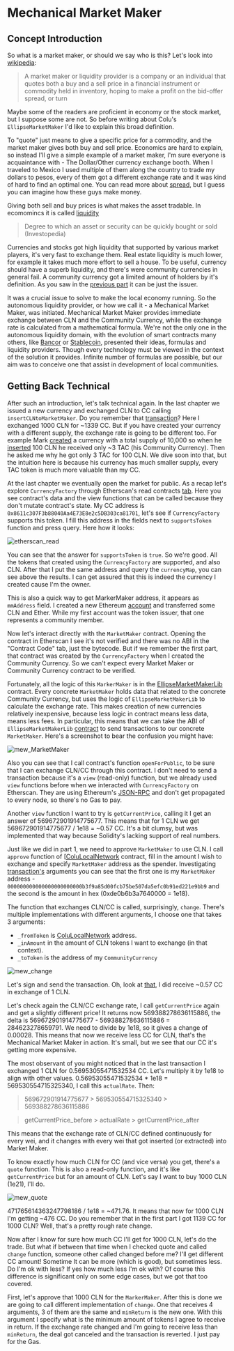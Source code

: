 # Mechanical Market Maker

## Concept Introduction

So what is a market maker, or should we say who is this? Let's look into [wikipedia](https://en.wikipedia.org/wiki/Market_maker):

>A market maker or liquidity provider is a company or an individual that quotes both a buy and a sell price in a financial instrument or commodity held in inventory, hoping to make a profit on the bid-offer spread, or turn

Maybe some of the readers are proficient in economy or the stock market, but I suppose some are not. So before writing about Colu's `EllipseMarketMaker` I'd like to explain this broad definition.

To "quote" just means to give a specific price for a commodity, and the market maker gives both buy and sell price. Economics are hard to explain, so instead I'll give a simple example of a market maker, I'm sure everyone is acquaintance with - The Dollar/Other currency exchange booth. When I traveled to Mexico I used multiple of them along the country to trade my dollars to pesos, every of them got a different exchange rate and it was kind of hard to find an optimal one. You can read more about [spread](https://en.wikipedia.org/wiki/Bid%E2%80%93ask_spread), but I guess you can imagine how these guys make money.

Giving both sell and buy prices is what makes the asset tradable. In ecomomincs it is called [liquidity](https://www.investopedia.com/terms/l/liquidity.asp)

> Degree to which an asset or security can be quickly bought or sold (Investopedia)

Currencies and stocks got high liquidity that supported by various market players, it's very fast to exchange them. Real estate liquidity is much lower, for example it takes much more effort to sell a house. To be useful, currency should have a superb liquidity, and there's were community currencies in general fail. A community currency got a limited amount of holders by it's definition. As you saw in the [previous part](1_CurrencyFactory.md) it can be just the issuer.

It was a crucial issue to solve to make the local economy running. So the autonomous liquidity provider, or how we call it - a Mechanical Market Maker, was initiated. Mechanical Market Maker provides immediate exchange between CLN and the Community Currency, while the exchange rate is calculated from a mathematical formula. We're not the only one in the autonomous liquidity domain, with the evolution of smart contracts many others, like [Bancor](https://www.bancor.network/) or [Stablecoin](http://cdetr.io/smart-markets/), presented their ideas, formulas and liquidity providers. Though every technology must be viewed in the context of the solution it provides. Infinite number of formulas are possible, but our aim was to conceive one that assist in development of local communities.


## Getting Back Technical

After such an introduction, let's talk technical again. In the last chapter we issued a new currency and exchanged CLN to CC calling `insertCLNtoMarketMaker`. Do you remember that [transaction](https://ropsten.etherscan.io/tx/0x350fe7bad490baa8a0446c8f5f76bb913b8238fcd882832bb7b4b3e354d1b9c6)? Here I exchanged 1000 CLN for ~1339 CC. But if you have created your currency with a different supply, the exchange rate is going to be different too. For example Mark [created](https://etherscan.io/tx/0xe444c7b274e937bf97484d480c6eb5d0859e5754164ea911c68138280364234d) a currency with a total supply of 10,000 so when he [inserted](https://etherscan.io/tx/0xb565b4f820efd0298158d023a43ef28b9cfc5caf62b4a1fc17bf0169a324003f) 100 CLN he received only ~3 TAC (his Community Currency). Then he asked me why he got only 3 TAC for 100 CLN. We dive soon into that, but the intuition here is because his currency has much smaller supply, every TAC token is much more valuable than my CC.

At the last chapter we eventually open the market for public. As a recap let's explore `CurrencyFactory` through Etherscan's read contracts [tab](https://ropsten.etherscan.io/address/0x7b2cbec58653aaf79842b80ed184b2ecb4e17d59#readContract). Here you see contract's data and the view functions that can be called because they don't mutate contract's state. My CC address is `0x8611c307F3b88040Aa4E73E8e2c5DB303ca81701`, let's see if `CurrencyFactory` supports this token. I fill this address in the fields next to `supportsToken` function and press query. Here how it looks:

![etherscan_read](../assets/etherscan_read.png)

You can see that the answer for `supportsToken` is `true`. So we're good. All the tokens that created using the `CurrencyFactory` are supported, and also CLN. After that I put the same address and query the `currencyMap`, you can see above the results. I can get assured that this is indeed the currency I created cause I'm the owner.

This is also a quick way to get MarkerMaker address, it appears as `mmAddress` field. I created a new Ethereum [account](https://ropsten.etherscan.io/address/0x28ef70800b19b3bf15bf8210f351a95f15613aeb) and transferred some CLN and Ether. While my first account was the token issuer, that one represents a community member.

Now let's interact directly with the `MarketMaker` contract. Opening the contract in Etherscan I see it's not verified and there was no ABI in the "Contract Code" tab, just the bytecode. But if we remember the first part, that contract was created by the `CurrencyFactory` when I created the Community Currency. So we can't expect every Market Maker or Community Currency contract to be verified.

Fortunately, all the logic of this `MarkerMaker` is in the [EllipseMarketMakerLib](../reference/EllipseMarketMakerLib.md) contract. Every concrete `MarketMaker` holds data that related to the concrete Community Currency, but uses the logic of `EllipseMarketMakerLib` to calculate the exchange rate. This makes creation of new currencies relatively inexpensive, because less logic in contract means less data, means less fees. In particular, this means that we can take the ABI of `EllipseMarketMakerLib` [contract](https://ropsten.etherscan.io/address/0x30724fa809d40330eacab9c7ebcfb2a0058c381c) to send transactions to our concrete `MarketMaker`. Here's a screenshot to bear the confusion you might have:

![mew_MarketMaker](../assets/mew_MarketMaker.png)

Also you can see that I call contract's function  `openForPublic`, to be sure that I can exchange CLN/CC through this contract. I don't need to send a transaction because it's a `view` (read-only) function, but we already used `view` functions before when we interacted with `CurrencyFactory` on Etherscan. They are using Ethereum's [JSON-RPC](https://github.com/ethereum/wiki/wiki/JSON-RPC) and don't get propagated to every node, so there's no Gas to pay.

Another `view` function I want to try is `getCurrentPrice`, calling it I get an answer of 569672901914775677. This means that for 1 CLN we get 569672901914775677 / 1e18 = ~0.57 CC. It's a bit clumsy, but was implemented that way because Solidity's lacking support of real numbers.


Just like we did in part 1, we need to approve `MarketMaker` to use CLN. I call `approve` function of [[ColuLocalNetwork](../reference/ColuLocalNetwork.md) contract, fill in the amount I wish to exchange and specify `MarketMaker` address as the spender. Investigating [transaction's](https://ropsten.etherscan.io/tx/0x4d59b4e0dfe3e853e94e0515bda6a0cac921b5db54ad52b2edf950d7c1c574d4) arguments you can see that the first one is my `MarketMaker` address - `000000000000000000000000b3f9a85d00fcb75be507da5efc0b91ed221e9bb9` and the second is the amount in hex (0xde0b6b3a7640000 = 1e18).


The function that exchanges CLN/CC is called, surprisingly, `change`. There's multiple implementations with different arguments, I choose one that takes 3 arguments:
-  `_fromToken` is [ColuLocalNetwork](../reference/ColuLocalNetwork.md) address.
-  `_inAmount` in the amount of CLN tokens I want to exchange (in that context).
-  `_toToken` is the address of my `CommunityCurrency`

![mew_change](../assets/mew_change.png)

Let's sign and send the transaction. Oh, look at [that](https://ropsten.etherscan.io/tx/0x9e3ef01e47e4a1d6af4d1fbcbcca6f0b7ed287476bddd7a26c174e97ae68788d), I did receive ~0.57 CC in exchange of 1 CLN.

Let's check again the CLN/CC exchange rate, I call `getCurrentPrice` again and get a slightly different price! It returns now 569388278636115886, the delta is 569672901914775677 - 569388278636115886 = 284623278659791. We need to divide by 1e18, so it gives a change of 0.00028. This means that now we receive less CC for CLN, that's the Mechanical Market Maker in action. It's small, but we see that our CC it's getting more expensive.

The most observant of you might noticed that in the last transaction I exchanged 1 CLN for 0.56953055471532534 CC. Let's multiply it by 1e18 to align with other values. 0.56953055471532534 * 1e18 = 569530554715325340, I call this `actualRate`. Then:

> 569672901914775677 > 569530554715325340 > 569388278636115886

> getCurrentPrice_before > actualRate > getCurrentPrice_after

This means that the exchange rate of CLN/CC defined continuously for every wei, and it changes with every wei that got inserted (or extracted) into Market Maker.

To know exactly how much CLN for CC (and vice versa) you get, there's a `quote` function. This is also a read-only function, and it's like `getCurrentPrice` but for an amount of CLN. Let's say I want to buy 1000 CLN (1e21), I'll do.

![mew_quote](../assets/mew_quote.png)

471765614363247798186 / 1e18 = ~471.76. It means that now for 1000 CLN I'm getting ~476 CC. Do you remember that in the first part I got 1139 CC for 1000 CLN? Well, that's a pretty rough rate change.

Now after I know for sure how much CC I'll get for 1000 CLN, let's do the trade. But what if between that time when I checked quote and called `change` function, someone other called changed before me? I'll get different CC amount! Sometime It can be more (which is good), but sometimes less. Do I'm ok with less? If yes how much less I'm ok with? Of course this difference is significant only on some edge cases, but we got that too covered.

First, let's approve that 1000 CLN for the `MarkerMaker`. After this is done we are going to call different implementation of `change`. One that receives 4 arguments, 3 of them are the same and `minReturn` is the new one. With this argument I specify what is the minimum amount of tokens I agree to receive in return. If the exchange rate changed and I'm going to receive less than `minReturn`, the deal got canceled and the transaction is reverted. I just pay for the Gas.
